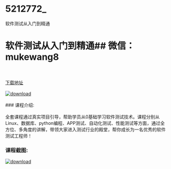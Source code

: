 # 5212772_
软件测试从入门到精通
# 软件测试从入门到精通## 微信：mukewang8
<br/></br>[下载地址](http://www.36tz.cn/article/5212772 "下载地址")
<br/></br>[![download](http://36tz.cn/muke_img/2020_05_2-22.png "下载地址")](http://www.36tz.cn/article/5212772 "下载地址")
<br/></br>### 课程介绍:<br/></br>全套课程通过真实项目引导，帮助学员从0基础学习软件测试技术。课程分别从Linux、数据库、python编程、APP测试、自动化测试、性能测试等方面，通过全方位、多角度的讲解，带领大家进入测试行业的殿堂，帮你成长为一名优秀的软件测试工程师！

### 课程截图:
[![download](http://36tz.cn/muke_img/2020_05_1-22.png "下载地址")](http://www.36tz.cn/article/5212772 "下载地址")

